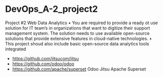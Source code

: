 # DevOps_A-2_project2

Project #2
Web
Data Analytics
• You are required to provide a ready ot use solution for IT team’s in organizations that want to digitize their support management system. The solution needs to use available open-source solutions that provide extensive features in cloud-native technologies.
• This project shoud also include basic open-source data analytics tools integrated
- https://github.com/jitsucom/jitsu
- https://github.com/odoo/odoo
- https://github.com/apache/superset
Odoo
Jitsu
Apache Superset
